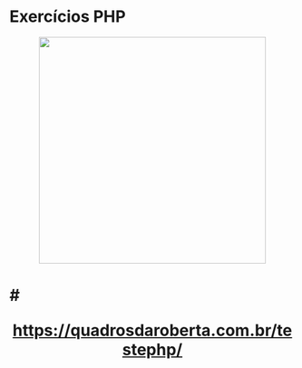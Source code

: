 # Exercícios PHP

<p align="center"><img src="https://www.php.net/images/logos/new-php-logo.svg" width="400"></p>

# # <p align="center"> https://quadrosdaroberta.com.br/testephp/ </p>
